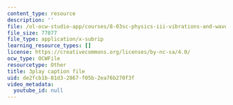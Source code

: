 ```yaml
---
content_type: resource
description: ''
file: /ol-ocw-studio-app/courses/8-03sc-physics-iii-vibrations-and-waves-fall-2016/de2fcb1b81d32867f05b2ea76b270f3f_J1uHGy1tRmM.srt
file_size: 77877
file_type: application/x-subrip
learning_resource_types: []
license: https://creativecommons.org/licenses/by-nc-sa/4.0/
ocw_type: OCWFile
resourcetype: Other
title: 3play caption file
uid: de2fcb1b-81d3-2867-f05b-2ea76b270f3f
video_metadata:
  youtube_id: null
---
```

